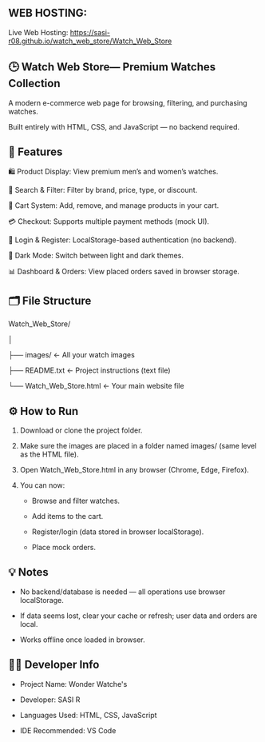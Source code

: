 WEB HOSTING:
-----------------------------------------------------------------------------------------------
Live Web Hosting:   https://sasi-r08.github.io/watch_web_store/Watch_Web_Store
        

🕒 Watch Web Store— Premium Watches Collection
-----------------------------------------------------------------------------------------------
        
  A modern e-commerce web page for browsing, filtering, and purchasing watches.
  
  Built entirely with HTML, CSS, and JavaScript — no backend required.

🚀 Features
-----------------------------------------------------------------------------------------------

  🛍️ Product Display: View premium men’s and women’s watches.
  
  🔎 Search & Filter: Filter by brand, price, type, or discount.
  
  🧮 Cart System: Add, remove, and manage products in your cart.
  
  💳 Checkout: Supports multiple payment methods (mock UI).
  
  👤 Login & Register: LocalStorage-based authentication (no backend).
  
  🌙 Dark Mode: Switch between light and dark themes.
  
  📊 Dashboard & Orders: View placed orders saved in browser storage.
  
🗂️ File Structure
-----------------------------------------------------------------------------------------------

 Watch_Web_Store/
 
│

├── images/                ← All your watch images

├── README.txt             ← Project instructions (text file)

└── Watch_Web_Store.html   ← Your main website file


⚙️ How to Run
-----------------------------------------------------------------------------------------------

  1. Download or clone the project folder.
     
  2. Make sure the images are placed in a folder named images/ (same level as the HTML file).

  3. Open Watch_Web_Store.html in any browser (Chrome, Edge, Firefox).
     
  4. You can now:
        * Browse and filter watches.
          
        * Add items to the cart.
        
        * Register/login (data stored in browser localStorage).
        
        *  Place mock orders.

💡 Notes
-----------------------------------------------------------------------------------------------

  * No backend/database is needed — all operations use browser localStorage.
    
  * If data seems lost, clear your cache or refresh; user data and orders are local.
    
  * Works offline once loaded in browser.
    

🧑‍💻 Developer Info
-----------------------------------------------------------------------------------------------

  * Project Name: Wonder Watche's
    
  * Developer: SASI R
    
  * Languages Used: HTML, CSS, JavaScript
    
  * IDE Recommended: VS Code


